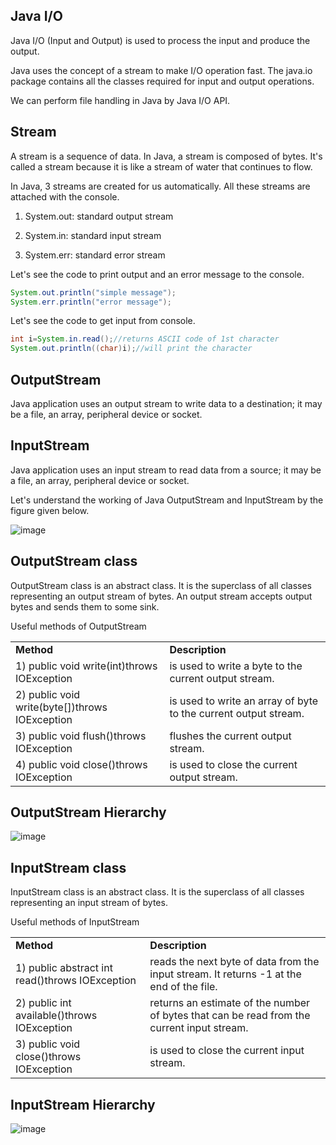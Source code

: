 ## Java I/O
Java I/O (Input and Output) is used to process the input and produce the output.

Java uses the concept of a stream to make I/O operation fast. The java.io package contains all the classes required for input and output operations.

We can perform file handling in Java by Java I/O API.

## Stream
A stream is a sequence of data. In Java, a stream is composed of bytes. It's called a stream because it is like a stream of water that continues to flow.

In Java, 3 streams are created for us automatically. All these streams are attached with the console.

1) System.out: standard output stream

2) System.in: standard input stream

3) System.err: standard error stream

Let's see the code to print output and an error message to the console.
```java
System.out.println("simple message");  
System.err.println("error message");  
```
Let's see the code to get input from console.

```java
int i=System.in.read();//returns ASCII code of 1st character  
System.out.println((char)i);//will print the character  
```

## OutputStream
Java application uses an output stream to write data to a destination; it may be a file, an array, peripheral device or socket.

## InputStream
Java application uses an input stream to read data from a source; it may be a file, an array, peripheral device or socket.

Let's understand the working of Java OutputStream and InputStream by the figure given below.

![image](https://user-images.githubusercontent.com/84008107/133209771-9e20abd5-b21b-448d-82c9-a91a0784065a.png)

## OutputStream class
OutputStream class is an abstract class. It is the superclass of all classes representing an output stream of bytes. An output stream accepts output bytes and sends them to some sink.

Useful methods of OutputStream


<table>
  <tr><td><b>Method	</b> </td><td><b>Description</b></td></tr>
  <tr><td>1) public void write(int)throws IOException </td><td>	is used to write a byte to the current output stream.</td></tr>
<tr><td>2) public void write(byte[])throws IOException</td><td>	is used to write an array of byte to the current output stream.</td></tr>
<tr><td>3) public void flush()throws IOException	</td><td>flushes the current output stream.</td></tr>
<tr><td>4) public void close()throws IOException</td><td>	is used to close the current output stream.</td></tr>
</table>

## OutputStream Hierarchy

![image](https://user-images.githubusercontent.com/84008107/133210701-c2fe84cc-7429-453d-8e97-41ad62f96727.png)

## InputStream class
InputStream class is an abstract class. It is the superclass of all classes representing an input stream of bytes.

Useful methods of InputStream
<table>
<tr><td><b>Method	</b> </td><td><b>Description</b></td></tr>
<tr><td>1) public abstract int read()throws IOException	</td><td>reads the next byte of data from the input stream. It returns -1 at the end of the file.</td></tr>
<tr><td>2) public int available()throws IOException	</td><td>returns an estimate of the number of bytes that can be read from the current input stream.</td></tr>
<tr><td>3) public void close()throws IOException	</td><td>is used to close the current input stream.</td></tr>
  </table>

## InputStream Hierarchy

![image](https://user-images.githubusercontent.com/84008107/133211236-6af2f222-a615-410a-87cf-08e3c8ab5b54.png)
